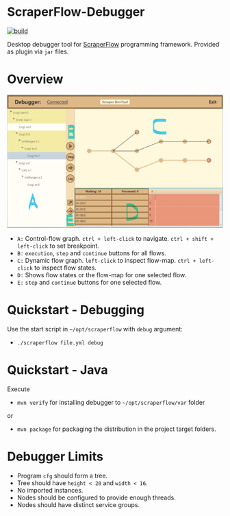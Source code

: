 # ScraperFlow-Debugger

[![build](https://img.shields.io/badge/build-maven-lightblue.svg)](https://maven.apache.org/plugins/index.html)

Desktop debugger tool for [ScraperFlow](https://github.com/scraperflow/scraperflow) programming framework. Provided as plugin via `jar` files. 

# Overview
![screenshot](doc/Overview.jpg)

* `A:` Control-flow graph. `ctrl + left-click` to navigate. `ctrl + shift + left-click` to set breakpoint.
* `B:` `execution`, `step` and `continue` buttons for all flows.
* `C:` Dynamic flow graph. `left-click` to inspect flow-map. `ctrl + left-click` to inspect flow states.
* `D:` Shows flow states or the flow-map for one selected flow.
* `E:` `step` and `continue` buttons for one selected flow.



# Quickstart - Debugging
Use the start script in `~/opt/scraperflow`
with `debug` argument:

* `./scraperflow file.yml debug`


# Quickstart - Java
Execute
* `mvn verify` for installing debugger to `~/opt/scraperflow/var` folder

or
* `mvn package` for packaging the distribution in the project target folders.

# Debugger Limits
* Program `cfg` should form a tree.
* Tree should have `height < 20` and  `width < 16`.
* No imported instances.
* Nodes should be configured to provide enough threads.
* Nodes should have distinct service groups.
